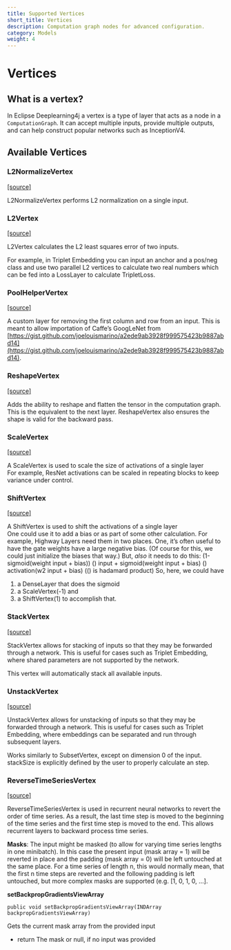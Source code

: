 ```yaml
---
title: Supported Vertices
short_title: Vertices
description: Computation graph nodes for advanced configuration.
category: Models
weight: 4
---
```


# Vertices

## What is a vertex?

In Eclipse Deeplearning4j a vertex is a type of layer that acts as a node in a `ComputationGraph`. It can accept multiple inputs, provide multiple outputs, and can help construct popular networks such as InceptionV4.

## Available Vertices

### L2NormalizeVertex

[\[source\]](https://github.com/eclipse/deeplearning4j/tree/master/deeplearning4j/deeplearning4j-nn/src/main/java/org/deeplearning4j/nn/graph/vertex/impl/L2NormalizeVertex.java)

L2NormalizeVertex performs L2 normalization on a single input.

### L2Vertex

[\[source\]](https://github.com/eclipse/deeplearning4j/tree/master/deeplearning4j/deeplearning4j-nn/src/main/java/org/deeplearning4j/nn/graph/vertex/impl/L2Vertex.java)

L2Vertex calculates the L2 least squares error of two inputs.

For example, in Triplet Embedding you can input an anchor and a pos/neg class and use two parallel L2 vertices to calculate two real numbers which can be fed into a LossLayer to calculate TripletLoss.

### PoolHelperVertex

[\[source\]](https://github.com/eclipse/deeplearning4j/tree/master/deeplearning4j/deeplearning4j-nn/src/main/java/org/deeplearning4j/nn/graph/vertex/impl/PoolHelperVertex.java)

A custom layer for removing the first column and row from an input. This is meant to allow importation of Caffe’s GoogLeNet from [https://gist.github.com/joelouismarino/a2ede9ab3928f999575423b9887abd14](https://gist.github.com/joelouismarino/a2ede9ab3928f999575423b9887abd14).

### ReshapeVertex

[\[source\]](https://github.com/eclipse/deeplearning4j/tree/master/deeplearning4j/deeplearning4j-nn/src/main/java/org/deeplearning4j/nn/graph/vertex/impl/ReshapeVertex.java)

Adds the ability to reshape and flatten the tensor in the computation graph. This is the equivalent to the next layer. ReshapeVertex also ensures the shape is valid for the backward pass.

### ScaleVertex

[\[source\]](https://github.com/eclipse/deeplearning4j/tree/master/deeplearning4j/deeplearning4j-nn/src/main/java/org/deeplearning4j/nn/graph/vertex/impl/ScaleVertex.java)

A ScaleVertex is used to scale the size of activations of a single layer  
For example, ResNet activations can be scaled in repeating blocks to keep variance under control.

### ShiftVertex

[\[source\]](https://github.com/eclipse/deeplearning4j/tree/master/deeplearning4j/deeplearning4j-nn/src/main/java/org/deeplearning4j/nn/graph/vertex/impl/ShiftVertex.java)

A ShiftVertex is used to shift the activations of a single layer  
One could use it to add a bias or as part of some other calculation. For example, Highway Layers need them in two places. One, it’s often useful to have the gate weights have a large negative bias. \(Of course for this, we could just initialize the biases that way.\) But, _also_ it needs to do this: \(1-sigmoid\(weight input + bias\)\) \(\) input + sigmoid\(weight input + bias\) \(\) activation\(w2 input + bias\) \(\(\) is hadamard product\) So, here, we could have

1. a DenseLayer that does the sigmoid
2. a ScaleVertex\(-1\) and
3. a ShiftVertex\(1\) to accomplish that.

### StackVertex

[\[source\]](https://github.com/eclipse/deeplearning4j/tree/master/deeplearning4j/deeplearning4j-nn/src/main/java/org/deeplearning4j/nn/graph/vertex/impl/StackVertex.java)

StackVertex allows for stacking of inputs so that they may be forwarded through a network. This is useful for cases such as Triplet Embedding, where shared parameters are not supported by the network.

This vertex will automatically stack all available inputs.

### UnstackVertex

[\[source\]](https://github.com/eclipse/deeplearning4j/tree/master/deeplearning4j/deeplearning4j-nn/src/main/java/org/deeplearning4j/nn/graph/vertex/impl/UnstackVertex.java)

UnstackVertex allows for unstacking of inputs so that they may be forwarded through a network. This is useful for cases such as Triplet Embedding, where embeddings can be separated and run through subsequent layers.

Works similarly to SubsetVertex, except on dimension 0 of the input. stackSize is explicitly defined by the user to properly calculate an step.

### ReverseTimeSeriesVertex

[\[source\]](https://github.com/eclipse/deeplearning4j/tree/master/deeplearning4j/deeplearning4j-nn/src/main/java/org/deeplearning4j/nn/graph/vertex/impl/rnn/ReverseTimeSeriesVertex.java)

ReverseTimeSeriesVertex is used in recurrent neural networks to revert the order of time series. As a result, the last time step is moved to the beginning of the time series and the first time step is moved to the end. This allows recurrent layers to backward process time series.

**Masks**: The input might be masked \(to allow for varying time series lengths in one minibatch\). In this case the present input \(mask array = 1\) will be reverted in place and the padding \(mask array = 0\) will be left untouched at the same place. For a time series of length n, this would normally mean, that the first n time steps are reverted and the following padding is left untouched, but more complex masks are supported \(e.g. \[1, 0, 1, 0, …\].

**setBackpropGradientsViewArray**

```text
public void setBackpropGradientsViewArray(INDArray backpropGradientsViewArray)
```

Gets the current mask array from the provided input

* return The mask or null, if no input was provided

